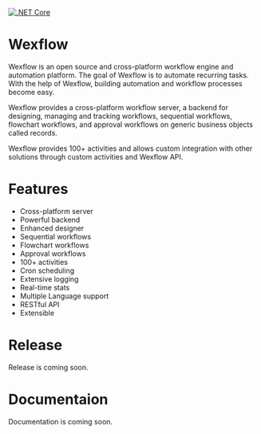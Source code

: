 [![.NET Core](https://github.com/aelassas/wexflow/actions/workflows/dotnet-core.yml/badge.svg)](https://github.com/aelassas/wexflow/actions/workflows/dotnet-core.yml)

# Wexflow

Wexflow is an open source and cross-platform workflow engine and automation platform. The goal of Wexflow is to automate recurring tasks. With the help of Wexflow, building automation and workflow processes become easy.

Wexflow provides a cross-platform workflow server, a backend for designing, managing and tracking workflows, sequential workflows, flowchart workflows, and approval workflows on generic business objects called records.

Wexflow provides 100+ activities and allows custom integration with other solutions through custom activities and Wexflow API.

# Features

* Cross-platform server
* Powerful backend
* Enhanced designer
* Sequential workflows
* Flowchart workflows
* Approval workflows
* 100+ activities
* Cron scheduling
* Extensive logging
* Real-time stats
* Multiple Language support
* RESTful API
* Extensible

# Release

Release is coming soon.

# Documentaion

Documentation is coming soon.